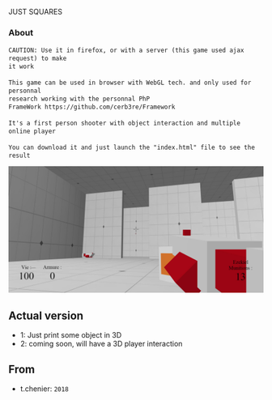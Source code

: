JUST SQUARES
### About

```
CAUTION: Use it in firefox, or with a server (this game used ajax request) to make
it work

This game can be used in browser with WebGL tech. and only used for personnal 
research working with the personnal PhP 
FrameWork https://github.com/cerb3re/Framework

It's a first person shooter with object interaction and multiple online player

You can download it and just launch the "index.html" file to see the result
```
![alt text](https://github.com/cerb3re/justSquare_WebGL/blob/master/public_html/assets/images/ingame.jpg)

## Actual version

- 1: Just print some object in 3D
- 2: coming soon, will have a 3D player interaction 

## From

- t.chenier: `2018`